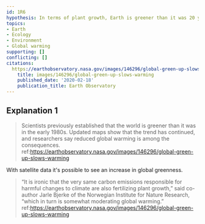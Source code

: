 ```yaml
---
id: 1R6
hypothesis: In terms of plant growth, Earth is greener than it was 20 years ago.
topics:
- Earth
- Ecology
- Environment
- Global warming
supporting: []
conflicting: []
citations:
  https://earthobservatory.nasa.gov/images/146296/global-green-up-slows-warming:
    title: images/146296/global-green-up-slows-warming
    published_date: '2020-02-18'
    publication_title: Earth Observatory
---
```

## Explanation 1

> Scientists previously established that the world is greener than it was in the early 1980s. Updated maps show that the trend has continued, and researchers say reduced global warming is among the consequences.
> ref:https://earthobservatory.nasa.gov/images/146296/global-green-up-slows-warming

With satellite data it's possible to see an increase in global greenness.

> “It is ironic that the very same carbon emissions responsible for harmful changes to climate are also fertilizing plant growth,” said co-author Jarle Bjerke of the Norwegian Institute for Nature Research, “which in turn is somewhat moderating global warming.”
> ref:https://earthobservatory.nasa.gov/images/146296/global-green-up-slows-warming

